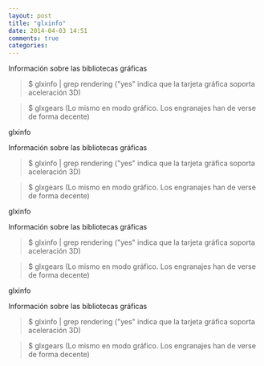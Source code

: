 ```yaml
---
layout: post
title: "glxinfo"
date: 2014-04-03 14:51
comments: true
categories: 
---
```

Información sobre las bibliotecas gráficas 

>$ glxinfo | grep  rendering  ("yes" indica que la tarjeta gráfica soporta aceleración 3D)

>$ glxgears (Lo mismo en modo gráfico. Los engranajes  han de verse de forma decente)

glxinfo 

Información sobre las bibliotecas gráficas 

>$ glxinfo | grep  rendering  ("yes" indica que la tarjeta gráfica soporta aceleración 3D)

>$ glxgears (Lo mismo en modo gráfico. Los engranajes  han de verse de forma decente)

glxinfo 

Información sobre las bibliotecas gráficas 

>$ glxinfo | grep  rendering  ("yes" indica que la tarjeta gráfica soporta aceleración 3D)

>$ glxgears (Lo mismo en modo gráfico. Los engranajes  han de verse de forma decente)

glxinfo 

Información sobre las bibliotecas gráficas 

>$ glxinfo | grep  rendering  ("yes" indica que la tarjeta gráfica soporta aceleración 3D)

>$ glxgears (Lo mismo en modo gráfico. Los engranajes  han de verse de forma decente)

